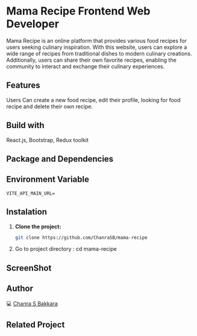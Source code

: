 # Mama Recipe Frontend Web Developer
Mama Recipe is an online platform that provides various food recipes for users seeking culinary inspiration. With this website, users can explore a wide range of recipes from traditional dishes to modern culinary creations. Additionally, users can share their own favorite recipes, enabling the community to interact and exchange their culinary experiences.

## Features
Users Can create a new food recipe, edit their profile, looking for food recipe and delete their own recipe.

## Build with
React.js, Bootstrap, Redux toolkit

## Package and Dependencies

## Environment Variable
`VITE_API_MAIN_URL=`

## Instalation
1. **Clone the project:**
   ```sh
   git clone https://github.com/ChanraSB/mama-recipe

2. Go to project directory :
   cd mama-recipe
   
## ScreenShot

## Author
💻 [Chanra S Bakkara](https://github.com/ChanraSB)

## Related Project



